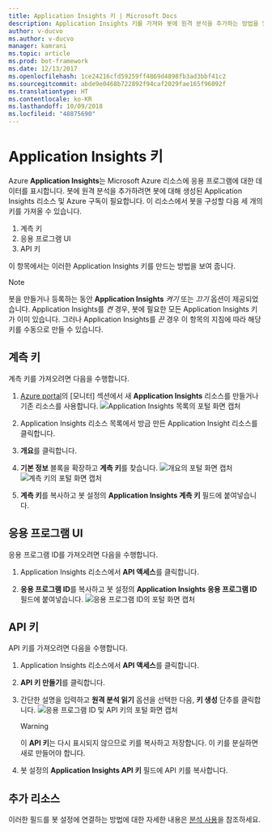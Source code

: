 ```yaml
---
title: Application Insights 키 | Microsoft Docs
description: Application Insights 키를 가져와 봇에 원격 분석을 추가하는 방법을 알아봅니다.
author: v-ducvo
ms.author: v-ducvo
manager: kamrani
ms.topic: article
ms.prod: bot-framework
ms.date: 12/13/2017
ms.openlocfilehash: 1ce24216cfd59259ff4869d4898fb3ad3bbf41c2
ms.sourcegitcommit: abde9e0468b722892f94caf2029fae165f96092f
ms.translationtype: HT
ms.contentlocale: ko-KR
ms.lasthandoff: 10/09/2018
ms.locfileid: "48875690"
---
```

# <a name="application-insights-keys"></a>Application Insights 키

Azure **Application Insights**는 Microsoft Azure 리소스에 응용 프로그램에 대한 데이터를 표시합니다. 봇에 원격 분석을 추가하려면 봇에 대해 생성된 Application Insights 리소스 및 Azure 구독이 필요합니다. 이 리소스에서 봇을 구성할 다음 세 개의 키를 가져올 수 있습니다.

1. 계측 키
2. 응용 프로그램 UI
3. API 키

이 항목에서는 이러한 Application Insights 키를 만드는 방법을 보여 줍니다.

> [!NOTE]
> 봇을 만들거나 등록하는 동안 **Application Insights** *켜기* 또는 *끄기* 옵션이 제공되었습니다. Application Insights를 *켠* 경우, 봇에 필요한 모든 Application Insights 키가 이미 있습니다. 그러나 Application Insights를 *끈* 경우 이 항목의 지침에 따라 해당 키를 수동으로 만들 수 있습니다.

## <a name="instrumentation-key"></a>계측 키

계측 키를 가져오려면 다음을 수행합니다.
1. [Azure portal](http://portal.azure.com)의 [모니터] 섹션에서 새 **Application Insights** 리소스를 만들거나 기존 리소스를 사용합니다.
![Application Insights 목록의 포털 화면 캡처](~/media/portal-app-insights-add-new.png)

2. Application Insights 리소스 목록에서 방금 만든 Application Insight 리소스를 클릭합니다.

3. **개요**를 클릭합니다.

4. **기본 정보** 블록을 확장하고 **계측 키**를 찾습니다. 
![개요의 포털 화면 캡처](~/media/portal-app-insights-instrumentation-key-dropdown.png)
![계측 키의 포털 화면 캡처](~/media/portal-app-insights-instrumentation-key.png)

5. **계측 키**를 복사하고 봇 설정의 **Application Insights 계측 키** 필드에 붙여넣습니다.

## <a name="application-id"></a>응용 프로그램 UI

응용 프로그램 ID를 가져오려면 다음을 수행합니다.
1. Application Insights 리소스에서 **API 액세스**를 클릭합니다.

2. **응용 프로그램 ID**를 복사하고 봇 설정의 **Application Insights 응용 프로그램 ID** 필드에 붙여넣습니다. 
![응용 프로그램 ID의 포털 화면 캡처](~/media/portal-app-insights-appid.png)

## <a name="api-key"></a>API 키

API 키를 가져오려면 다음을 수행합니다.
1. Application Insights 리소스에서 **API 액세스**를 클릭합니다.

2. **API 키 만들기**를 클릭합니다.

3. 간단한 설명을 입력하고 **원격 분석 읽기** 옵션을 선택한 다음, **키 생성** 단추를 클릭합니다.
![응용 프로그램 ID 및 API 키의 포털 화면 캡처](~/media/portal-app-insights-appid-apikey.png)

   > [!WARNING]
   > 이 **API 키**는 다시 표시되지 않으므로 키를 복사하고 저장합니다. 이 키를 분실하면 새로 만들어야 합니다.

4. 봇 설정의 **Application Insights API 키** 필드에 API 키를 복사합니다.

## <a name="additional-resources"></a>추가 리소스
이러한 필드를 봇 설정에 연결하는 방법에 대한 자세한 내용은 [분석 사용](~/bot-service-manage-analytics.md#enable-analytics)을 참조하세요.